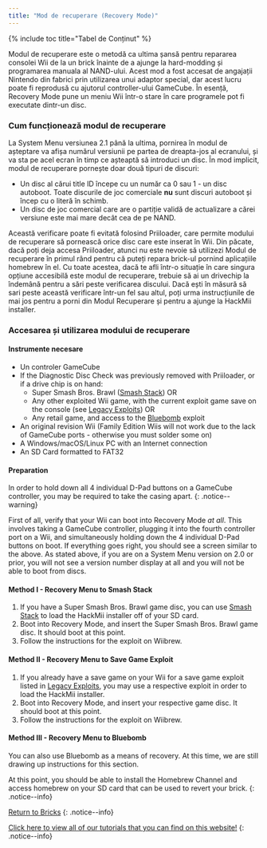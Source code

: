 ```yaml
---
title: "Mod de recuperare (Recovery Mode)"
---
```


{% include toc title="Tabel de Conținut" %}

Modul de recuperare este o metodă ca ultima șansă pentru repararea consolei Wii de la un brick înainte de a ajunge la hard-modding și programarea manuala al NAND-ului. Acest mod a fost accesat de angajații Nintendo din fabrici prin utilizarea unui adaptor special, dar acest lucru poate fi reprodusă cu ajutorul controller-ului GameCube. În esență, Recovery Mode pune un meniu Wii într-o stare în care programele pot fi executate dintr-un disc.

### Cum funcționează modul de recuperare

La System Menu versiunea 2.1 până la ultima, pornirea în modul de așteptare va afișa numărul versiunii pe partea de dreapta-jos al ecranului, și va sta pe acel ecran în timp ce așteaptă să introduci un disc. În mod implicit, modul de recuperare pornește doar două tipuri de discuri:

+ Un disc al cărui title ID începe cu un număr ca 0 sau 1 - un disc autoboot. Toate discurile de joc comerciale **nu** sunt discuri autoboot și încep cu o literă în schimb.
+ Un disc de joc comercial care are o partiție validă de actualizare a cărei versiune este mai mare decât cea de pe NAND.

Această verificare poate fi evitată folosind Priiloader, care permite modului de recuperare să pornească orice disc care este inserat în Wii. Din păcate, dacă poți deja accesa Priiloader, atunci nu este nevoie să utilizezi Modul de recuperare în primul rând pentru că puteți repara brick-ul pornind aplicațiile homebrew în el. Cu toate acestea, dacă te afli într-o situație în care singura opțiune accesibilă este modul de recuperare, trebuie să ai un drivechip la îndemână pentru a sări peste verificarea discului. Dacă ești în măsură să sari peste această verificare într-un fel sau altul, poți urma instrucțiunile de mai jos pentru a porni din Modul Recuperare și pentru a ajunge la HackMii installer.

### Accesarea și utilizarea modului de recuperare

#### Instrumente necesare

+ Un controler GameCube
+ If the Diagnostic Disc Check was previously removed with Priiloader, or if a drive chip is on hand:
    + Super Smash Bros. Brawl ([Smash Stack](legacy-exploits#smash-stack)) OR
    + Any other exploited Wii game, with the current exploit game save on the console (see [Legacy Exploits](legacy-exploits)) OR
    + Any retail game, and access to the [Bluebomb](bluebomb) exploit
+ An original revision Wii (Family Edition Wiis will not work due to the lack of GameCube ports - otherwise you must solder some on)
+ A Windows/macOS/Linux PC with an Internet connection
+ An SD Card formatted to FAT32

#### Preparation

In order to hold down all 4 individual D-Pad buttons on a GameCube controller, you may be required to take the casing apart.
{: .notice--warning}

First of all, verify that your Wii can boot into Recovery Mode *at all*. This involves taking a GameCube controller, plugging it into the fourth controller port on a Wii, and simultaneously holding down the 4 individual D-Pad buttons on boot. If everything goes right, you should see a screen similar to the above. As stated above, if you are on a System Menu version on 2.0 or prior, you will not see a version number display at all and you will not be able to boot from discs.

#### Method I - Recovery Menu to Smash Stack

1. If you have a Super Smash Bros. Brawl game disc, you can use [Smash Stack](legacy-exploits#smash-stack) to load the HackMii installer off of your SD card.
1. Boot into Recovery Mode, and insert the Super Smash Bros. Brawl game disc. It should boot at this point.
1. Follow the instructions for the exploit on Wiibrew.

#### Method II - Recovery Menu to Save Game Exploit

1. If you already have a save game on your Wii for a save game exploit listed in [Legacy Exploits](legacy-exploits), you may use a respective exploit in order to load the HackMii installer.
1. Boot into Recovery Mode, and insert your respective game disc. It should boot at this point.
1. Follow the instructions for the exploit on Wiibrew.

#### Method III - Recovery Menu to Bluebomb

You can also use Bluebomb as a means of recovery. At this time, we are still drawing up instructions for this section.

At this point, you should be able to install the Homebrew Channel and access homebrew on your SD card that can be used to revert your brick.
{: .notice--info}

[Return to Bricks](bricks)
{: .notice--info}

[Click here to view all of our tutorials that you can find on this website!](site-navigation)
{: .notice--info}
